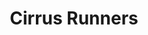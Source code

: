 ---
git: https://github.com/cirruslabs
logohandle: cirrus-runnersapp
sort: cirrusrunners
title: Cirrus Runners
twitter: https://x.com/cirrus_labs
website: https://cirrus-runners.app/
---